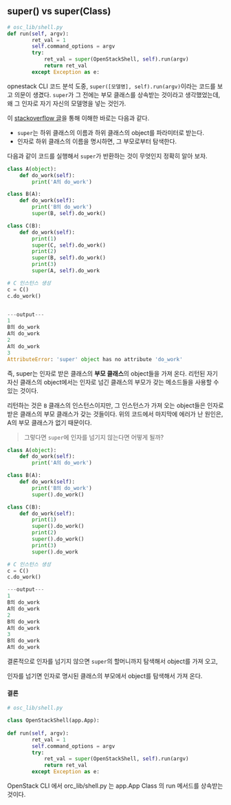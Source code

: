 ## super() vs super(Class) 

```python
# osc_lib/shell.py
def run(self, argv):
        ret_val = 1
        self.command_options = argv
        try:
            ret_val = super(OpenStackShell, self).run(argv)
            return ret_val
        except Exception as e:
```



opnestack CLI 코드 분석 도중, `super([모델명], self).run(argv)`이라는 코드를 보고 의문이 생겼다. 
`super`가 그 전에는 부모 클래스를 상속받는 것이라고 생각했었는데, 왜 그 인자로 자기 자신의 모델명을 넣는 것인가.



이 [stackoverflow 글](https://stackoverflow.com/questions/14743787/python-superclass-self-method-vs-superparent-self-method)을 통해 이해한 바로는 다음과 같다.

- `super`는 하위 클래스의 이름과 하위 클래스의 object를 파라미터로 받는다.
- 인자로 하위 클래스의 이름을 명시하면, 그 부모로부터 탐색한다.

다음과 같이 코드를 실행해서 `super`가 반환하는 것이 무엇인지 정확히 알아 보자.

```python
class A(object):
    def do_work(self):
        print('A의 do_work')

class B(A):
    def do_work(self):
        print('B의 do_work')
        super(B, self).do_work()

class C(B):
    def do_work(self):
        print(1)
        super(C, self).do_work()
        print(2)
        super(B, self).do_work()
        print(3)
        super(A, self).do_work

# C 인스턴스 생성
c = C()
c.do_work()


---output---
1
B의 do_work
A의 do_work
2
A의 do_work
3
AttributeError: 'super' object has no attribute 'do_work'
```

즉, super는 인자로 받은 클래스의 **부모 클래스**의 object들을 가져 온다. 
리턴된 자기 자신 클래스의 object에서는 인자로 넘긴 클래스의 부모가 갖는 메소드들을 사용할 수 있는 것이다.



리턴하는 것은 `B` 클래스의 인스턴스이지만, 그 인스턴스가 가져 오는 object들은 인자로 받은 클래스의 부모 클래스가 갖는 것들이다. 
위의 코드에서 마지막에 에러가 난 원인은, A의 부모 클래스가 없기 때문이다.



> 그렇다면 `super`에 인자를 넘기지 않는다면 어떻게 될까?



```python
class A(object):
    def do_work(self):
        print('A의 do_work')

class B(A):
    def do_work(self):
        print('B의 do_work')
        super().do_work()

class C(B):
    def do_work(self):
        print(1)
        super().do_work()
        print(2)
        super().do_work()
        print(3)
        super().do_work

# C 인스턴스 생성
c = C()
c.do_work()

---output---
1
B의 do_work
A의 do_work
2
B의 do_work
A의 do_work
3
B의 do_work
A의 do_work
```

결론적으로 인자를 넘기지 않으면 `super`의 할머니까지 탐색해서 object를 가져 오고, 

인자를 넘기면 인자로 명시된 클래스의 부모에서 object를 탐색해서 가져 온다.



#### 결론

```python
# osc_lib/shell.py

class OpenStackShell(app.App):
  
def run(self, argv):
        ret_val = 1
        self.command_options = argv
        try:
            ret_val = super(OpenStackShell, self).run(argv)
            return ret_val
        except Exception as e:
```



OpenStack CLI 에서 orc_lib/shell.py 는 app.App Class 의 run 메서드를 상속받는 것이다. 
